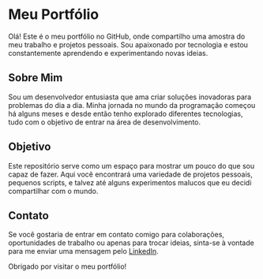 # Meu Portfólio

Olá! Este é o meu portfólio no GitHub, onde compartilho uma amostra do meu trabalho e projetos pessoais. Sou apaixonado por tecnologia e estou constantemente aprendendo e experimentando novas ideias.

## Sobre Mim

Sou um desenvolvedor entusiasta que ama criar soluções inovadoras para problemas do dia a dia. Minha jornada no mundo da programação começou há alguns meses e desde então tenho explorado diferentes tecnologias, tudo com o objetivo de entrar na área de desenvolvimento.

## Objetivo

Este repositório serve como um espaço para mostrar um pouco do que sou capaz de fazer. Aqui você encontrará uma variedade de projetos pessoais, pequenos scripts, e talvez até alguns experimentos malucos que eu decidi compartilhar com o mundo.

## Contato

Se você gostaria de entrar em contato comigo para colaborações, oportunidades de trabalho ou apenas para trocar ideias, sinta-se à vontade para me enviar uma mensagem pelo [LinkedIn](https://www.linkedin.com/in/richard-ramalho-37926826a/).

Obrigado por visitar o meu portfólio!
